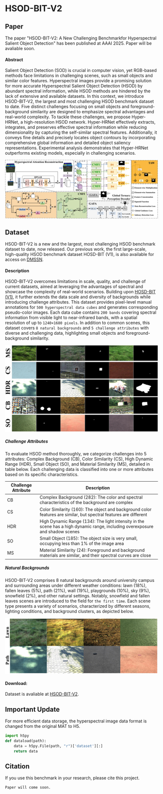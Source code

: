 # HSOD-BIT-V2

## Paper

The paper "HSOD-BIT-V2: A New Challenging Benchmarkfor Hyperspectral Salient Object Detection" has been published at AAAI 2025. Paper will be avaliable soon.

#### Abstract
Salient Object Detection (SOD) is crucial in computer vision, yet RGB-based methods face limitations in challenging scenes, such as small objects and similar color features. Hyperspectral images provide a promising solution for more accurate Hyperspectral Salient Object Detection (HSOD) by abundant spectral information, while HSOD methods are hindered by the lack of extensive and available datasets. In this context, we introduce HSOD-BIT-V2, the largest and most challenging HSOD benchmark dataset to date. Five distinct challenges focusing on small objects and foreground-background similarity are designed to emphasize spectral advantages and real-world complexity. To tackle these challenges, we propose Hyper-HRNet, a high-resolution HSOD network. Hyper-HRNet effectively extracts, integrates, and preserves effective spectral information while reducing dimensionality by capturing the self-similar spectral features. Additionally, it conveys fine details and precisely locates object contours by incorporating comprehensive global information and detailed object saliency representations. Experimental analysis demonstrates that Hyper-HRNet outperforms existing models, especially in challenging scenarios.

![overall](https://github.com/QYH-BIT/HSOD-BIT-V2/blob/main/figure/moxing.jpg)

## Dataset

HSOD-BIT-V2 is a new and the largest, most challenging HSOD benchmark dataset to date, now released. Our previous work, the first large-scale, high-quality HSOD benchmark dataset HOSD-BIT (V1), is also available for access on [DMSSN](https://github.com/q2479036243/DMSSN/tree/main).

#### Description

HSOD-BIT-V2 overcomes limitations in scale, quality, and challenge of current datasets, aimed at leveraging the advantages of spectral and showcase the complexity of real-world scenarios. Building upon [HOSD-BIT (V1)](https://github.com/q2479036243/DMSSN/tree/main), it further extends the data scale and diversity of backgrounds while introducing challenge attributes. This dataset provides pixel-level manual annotations for `500 hyperspectral data cubes` and generates corresponding pseudo-color images. Each data cube contains `200 bands` covering spectral information from visible light to near-infrared bands, with a spatial resolution of up to `1240×1680 pixels`. In addition to common scenes, this dataset covers `8 natural backgrounds` and `5 challenge attributes` with diverse and challenging data, highlighting small objects and foreground-background similarity.

![dataset](https://github.com/QYH-BIT/HSOD-BIT-V2/blob/main/figure/dataset.jpg)

##### Challenge Attributes
To evaluate HSOD method thoroughly, we categorize challenges into 5 attributes: Complex Background (CB), Color Similarity (CS), High Dynamic Range (HDR), Small Object (SO), and Material Similarity (MS), detailed in table below. Each challenging data is classified into one or more attributes based on its specific characteristics.

| Challenge Attribute  | Description |
| ------------- | ------------- |
| CB  |  Complex Background (282): The color and spectral characteristics of the background are complex  |
| CS  |  Color Similarity (160): The object and background color features are similar, but spectral features are different  |
| HDR |  High Dynamic Range (134): The light intensity in the scene has a high dynamic range, including overexposure and shadow scenes  |
| SO  |  Small Object (185): The object size is very small, occupying less than 1\% of the image area  |
| MS  |  Material Similarity (24): Foreground and background materials are similar, and their spectral curves are close  |

##### Natural Backgrounds
HSOD-BIT-V2 comprises 8 natural backgrounds around university campus and surrounding areas under different weather conditions: lawn (18%), fallen leaves (5%), path (21%), wall (19%), playgrounds (10%), sky (9%), snowfield (2%), and other natural settings. Notably, snowfield and fallen leaves scenes are introduced to the field for `the first time`.  Each scene type presents a variety of scenarios, characterized by different seasons, lighting conditions, and background clusters, as depicted below.

![scenes](https://github.com/QYH-BIT/HSOD-BIT-V2/blob/main/figure/scenes.jpg)

#### Download: 

Dataset is avaliable at [HSOD-BIT-V2](https://pan.baidu.com/s/1I8Ysfi7LB5ujuuedV2PwOg?pwd=tftf).

## Important Update

For more efficient data storage, the hyperspectral image data format is changed from the original MAT to H5.

```python
import h5py
def dataload(path):
    data = h5py.File(path, "r")['dataset'][:]
    return data
```

## Citation

If you use this benchmark in your research, please cite this project.

```
Paper will come soon.
```

